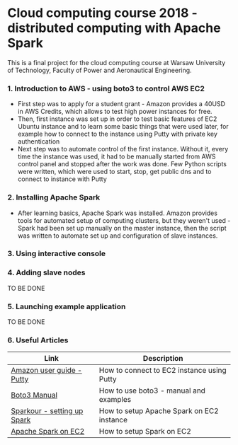 # Cloud computing course 2018 - distributed computing with Apache Spark

This is a final project for the cloud computing course at Warsaw University of Technology, Faculty of Power and Aeronautical Engineering.

### 1. Introduction to AWS - using boto3 to control AWS EC2
-  First step was to apply for a student grant - Amazon provides a 40USD in AWS Credits, which allows to test high power instances for free. 
-  Then, first instance was set up in order to test basic features of EC2 Ubuntu instance and to learn some basic things that were used later, for example how to connect to the instance using Putty with private key authentication
-  Next step was to automate control of the first instance. Without it, every time the instance was used, it had to be manually started from AWS control panel and stopped after the work was done. Few Python scripts were written, which were used to start, stop, get public dns and to connect to instance with Putty
### 2. Installing Apache Spark
- After learning basics, Apache Spark was installed. Amazon provides tools for automated setup of computing clusters, but they weren't used - Spark had been set up manually on the master instance, then the script was written to automate set up and configuration of slave instances.
### 3. Using interactive console
### 4. Adding slave nodes
TO BE DONE
### 5. Launching example application
TO BE DONE
### 6. Useful Articles
|  Link  |  Description  |
| -----  | ------------- |
|  [Amazon user guide - Putty](https://docs.aws.amazon.com/AWSEC2/latest/UserGuide/putty.html)  |  How to connect to EC2 instance using Putty    |
| [Boto3 Manual](https://boto3.amazonaws.com/v1/documentation/api/latest/guide/ec2-example-managing-instances.html)  |  How to use boto3 - manual and examples  | 
|  [Sparkour - setting up Spark](https://sparkour.urizone.net/recipes/installing-ec2/)  |  How to setup Apache Spark on EC2 instance  |
|  [Apache Spark on EC2](https://spark.apache.org/docs/1.6.2/ec2-scripts.html)  |  How to setup Spark on EC2  |


